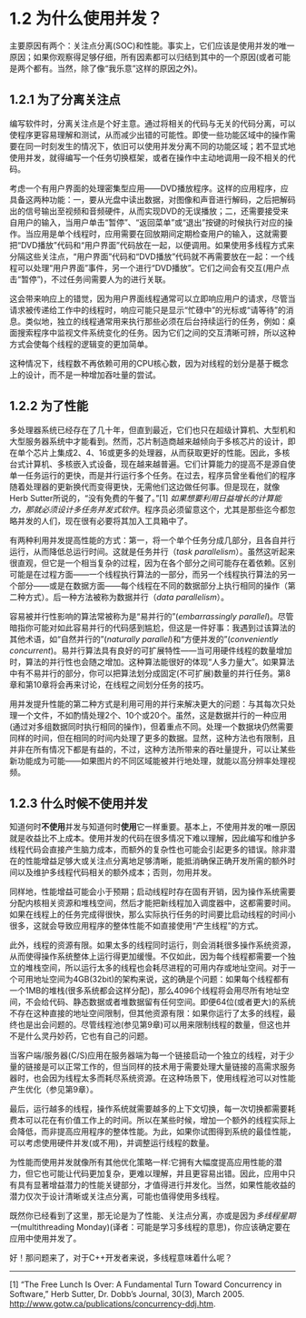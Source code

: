 # 1.2 为什么使用并发？

主要原因有两个：关注点分离(SOC)和性能。事实上，它们应该是使用并发的唯一原因；如果你观察得足够仔细，所有因素都可以归结到其中的一个原因(或者可能是两个都有。当然，除了像“我乐意”这样的原因之外)。

## 1.2.1 为了分离关注点

编写软件时，分离关注点是个好主意。通过将相关的代码与无关的代码分离，可以使程序更容易理解和测试，从而减少出错的可能性。即使一些功能区域中的操作需要在同一时刻发生的情况下，依旧可以使用并发分离不同的功能区域；若不显式地使用并发，就得编写一个任务切换框架，或者在操作中主动地调用一段不相关的代码。

考虑一个有用户界面的处理密集型应用——DVD播放程序。这样的应用程序，应具备这两种功能：一，要从光盘中读出数据，对图像和声音进行解码，之后把解码出的信号输出至视频和音频硬件，从而实现DVD的无误播放；二，还需要接受来自用户的输入，当用户单击“暂停”、“返回菜单”或“退出”按键的时候执行对应的操作。当应用是单个线程时，应用需要在回放期间定期检查用户的输入，这就需要把“DVD播放”代码和“用户界面”代码放在一起，以便调用。如果使用多线程方式来分隔这些关注点，“用户界面”代码和“DVD播放”代码就不再需要放在一起：一个线程可以处理“用户界面”事件，另一个进行“DVD播放”。它们之间会有交互(用户点击“暂停”)，不过任务间需要人为的进行关联。

这会带来响应上的错觉，因为用户界面线程通常可以立即响应用户的请求，尽管当请求被传递给工作中的线程时，响应可能只是显示“忙碌中”的光标或“请等待”的消息。类似地，独立的线程通常用来执行那些必须在后台持续运行的任务，例如：桌面搜索程序中监视文件系统变化的任务。因为它们之间的交互清晰可辨，所以这种方式会使每个线程的逻辑变的更加简单。

这种情况下，线程数不再依赖可用的CPU核心数，因为对线程的划分是基于概念上的设计，而不是一种增加吞吐量的尝试。

## 1.2.2 为了性能

多处理器系统已经存在了几十年，但直到最近，它们也只在超级计算机、大型机和大型服务器系统中才能看到。然而，芯片制造商越来越倾向于多核芯片的设计，即在单个芯片上集成2、4、16或更多的处理器，从而获取更好的性能。因此，多核台式计算机、多核嵌入式设备，现在越来越普遍。它们计算能力的提高不是源自使单一任务运行的更快，而是并行运行多个任务。在过去，程序员曾坐看他们的程序随着处理器的更新换代而变得更快，无需他们这边做任何事。但是现在，就像Herb Sutter所说的，“没有免费的午餐了。”[1] *如果想要利用日益增长的计算能力，那就必须设计多任务并发式软件*。程序员必须留意这个，尤其是那些迄今都忽略并发的人们，现在很有必要将其加入工具箱中了。

有两种利用并发提高性能的方式：第一，将一个单个任务分成几部分，且各自并行运行，从而降低总运行时间。这就是任务并行（*task parallelism*）。虽然这听起来很直观，但它是一个相当复杂的过程，因为在各个部分之间可能存在着依赖。区别可能是在过程方面——一个线程执行算法的一部分，而另一个线程执行算法的另一个部分——或是在数据方面——每个线程在不同的数据部分上执行相同的操作（第二种方式）。后一种方法被称为数据并行（*data parallelism*）。

容易被并行性影响的算法常被称为是“易并行的”(*embarrassingly parallel*)。尽管暗指你可能对如此容易并行的代码感到尴尬，但这是一件好事：我遇到过该算法的其他术语，如“自然并行的”(*naturally parallel*)和“方便并发的”(*conveniently concurrent*)。易并行算法具有良好的可扩展特性——当可用硬件线程的数量增加时，算法的并行性也会随之增加。这种算法能很好的体现“人多力量大”。如果算法中有不易并行的部分，你可以把算法划分成固定(不可扩展)数量的并行任务。第8章和第10章将会再来讨论，在线程之间划分任务的技巧。

用并发提升性能的第二种方式是利用可用的并行来解决更大的问题：与其每次只处理一个文件，不如酌情处理2个、10个或20个。虽然，这是数据并行的一种应用(通过对多组数据同时执行相同的操作)，但着重点不同。处理一个数据块仍然需要同样的时间，但在相同的时间内处理了更多的数据。显然，这种方法也有限制，且并非在所有情况下都是有益的，不过，这种方法所带来的吞吐量提升，可以让某些新功能成为可能——如果图片的不同区域能被并行地处理，就能以高分辨率处理视频。

## 1.2.3 什么时候不使用并发

知道何时**不使用**并发与知道何时**使用**它一样重要。基本上，不使用并发的唯一原因就是收益比不上成本。使用并发的代码在很多情况下难以理解，因此编写和维护多线程代码会直接产生脑力成本，而额外的复杂性也可能会引起更多的错误。除非潜在的性能增益足够大或关注点分离地足够清晰，能抵消确保正确开发所需的额外时间以及维护多线程代码相关的额外成本；否则，勿用并发。

同样地，性能增益可能会小于预期；启动线程时存在固有开销，因为操作系统需要分配内核相关资源和堆栈空间，然后才能把新线程加入调度器中，这都需要时间。如果在线程上的任务完成得很快，那么实际执行任务的时间要比启动线程的时间小很多，这就会导致应用程序的整体性能不如直接使用“产生线程”的方式。

此外，线程的资源有限。如果太多的线程同时运行，则会消耗很多操作系统资源，从而使得操作系统整体上运行得更加缓慢。不仅如此，因为每个线程都需要一个独立的堆栈空间，所以运行太多的线程也会耗尽进程的可用内存或地址空间。对于一个可用地址空间为4GB(32bit)的架构来说，这的确是个问题：如果每个线程都有一个1MB的堆栈(很多系统都会这样分配)，那么4096个线程将会用尽所有地址空间，不会给代码、静态数据或者堆数据留有任何空间。即便64位(或者更大)的系统不存在这种直接的地址空间限制，但其他资源有限：如果你运行了太多的线程，最终也是出会问题的。尽管线程池(参见第9章)可以用来限制线程的数量，但这也并不是什么灵丹妙药，它也有自己的问题。

当客户端/服务器(C/S)应用在服务器端为每一个链接启动一个独立的线程，对于少量的链接是可以正常工作的，但当同样的技术用于需要处理大量链接的高需求服务器时，也会因为线程太多而耗尽系统资源。在这种场景下，使用线程池可以对性能产生优化（参见第9章）。

最后，运行越多的线程，操作系统就需要越多的上下文切换，每一次切换都需要耗费本可以花在有价值工作上的时间。所以在某些时候，增加一个额外的线程实际上会降低，而非提高应用程序的整体性能。为此，如果你试图得到系统的最佳性能，可以考虑使用硬件并发(或不用)，并调整运行线程的数量。

为性能而使用并发就像所有其他优化策略一样:它拥有大幅度提高应用性能的潜力，但它也可能让代码更加复杂，更难以理解，并且更容易出错。因此，应用中只有具有显著增益潜力的性能关键部分，才值得进行并发化。当然，如果性能收益的潜力仅次于设计清晰或关注点分离，可能也值得使用多线程。

既然你已经看到了这里，那无论是为了性能、关注点分离，亦或是因为*多线程星期一*(multithreading Monday)(译者：可能是学习多线程的意思)，你应该确定要在应用中使用并发了。

好！那问题来了，对于C++开发者来说，多线程意味着什么呢？

----------

[1] “The Free Lunch Is Over: A Fundamental Turn Toward Concurrency in Software,” Herb Sutter, Dr. Dobb’s Journal, 30(3), March 2005. http://www.gotw.ca/publications/concurrency-ddj.htm.
